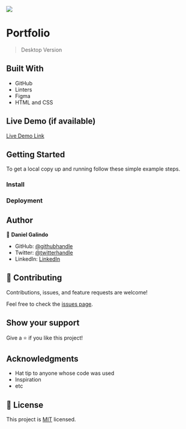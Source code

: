 ![](https://img.shields.io/badge/Microverse-blueviolet)

# Portfolio

> Desktop Version


## Built With

- GitHub
- Linters
- Figma
- HTML and CSS

## Live Demo (if available)

[Live Demo Link](localhost)


## Getting Started


To get a local copy up and running follow these simple example steps.

### Install

### Deployment


## Author

👤 **Daniel Galindo**

- GitHub: [@githubhandle](https://github.com/danigalindo10)
- Twitter: [@twitterhandle](https://twitter.com/codedanig)
- LinkedIn: [LinkedIn](https://www.linkedin.com/in/daniel-galindo-31b922236/)

## 🤝 Contributing

Contributions, issues, and feature requests are welcome!

Feel free to check the [issues page](../../issues/).

## Show your support

Give a ⭐️ if you like this project!

## Acknowledgments

- Hat tip to anyone whose code was used
- Inspiration
- etc

## 📝 License

This project is [MIT](./MIT.md) licensed.